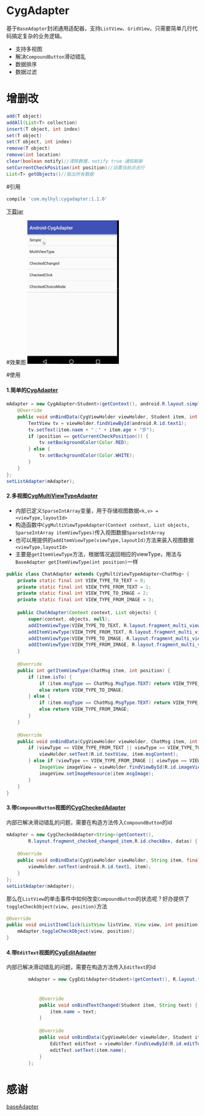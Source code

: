 # CygAdapter
基于`BaseAdapter`封闭通用适配器，支持`ListView`、`GridView`，只需要简单几行代码搞定复杂的业务逻辑。
- 支持多视图
- 解决`CompoundButton`滑动错乱
- 数据排序
- 数据过滤

# 增删改

```java
add(T object)
addAll(List<T> collection)
insert(T object, int index)
set(T object)
set(T object, int index)
remove(T object)
remove(int location)
clear(boolean notify)//清除数据，notify true 通知刷新
setCurrentCheckPosition(int position)//设置当前点击行
List<T> getObjects()//取出所有数据
```

#引用

```javascript
compile 'com.mylhyl:cygadapter:1.1.0'
```

[下载jar](preview)

#效果图
<img src="preview/gif.gif" width="240px"/>

#使用
#### 1.简单的[CygAdapter](cygadapter/src/main/java/com/mylhyl/cygadapter/CygAdapter.java)

```java
mAdapter = new CygAdapter<Student>(getContext(), android.R.layout.simple_list_item_1, datas) {
    @Override
    public void onBindData(CygViewHolder viewHolder, Student item, int position) {
        TextView tv = viewHolder.findViewById(android.R.id.text1);
        tv.setText(item.naem + "：" + item.age + "岁");
        if (position == getCurrentCheckPosition()) {
            tv.setBackgroundColor(Color.RED);
        } else {
            tv.setBackgroundColor(Color.WHITE);
        }
    }
};
setListAdapter(mAdapter);
```
#### 2.多视图[CygMultiViewTypeAdapter](cygadapter/src/main/java/com/mylhyl/cygadapter/CygMultiViewTypeAdapter.java)
 - 内部已定义`SparseIntArray`变量，用于存储视图数据`<k,v> = <viewType,layoutId>`
 - 构造函数中`CygMultiViewTypeAdapter(Context context, List objects, SparseIntArray itemViewTypes)`传入视图数据`SparseIntArray`
 - 也可以用提供的`addItemViewType(viewType,layoutId)`方法来装入视图数据`<viewType,layoutId>`
 - 主要是`getItemViewType`方法，根据情况返回相应的viewType，用法与`BaseAdapter getItemViewType(int position)`一样

```java
public class ChatAdapter extends CygMultiViewTypeAdapter<ChatMsg> {
    private static final int VIEW_TYPE_TO_TEXT = 0;
    private static final int VIEW_TYPE_FROM_TEXT = 1;
    private static final int VIEW_TYPE_TO_IMAGE = 2;
    private static final int VIEW_TYPE_FROM_IMAGE = 3;

    public ChatAdapter(Context context, List objects) {
        super(context, objects, null);
        addItemViewType(VIEW_TYPE_TO_TEXT, R.layout.fragment_multi_view_type_to_item_text);
        addItemViewType(VIEW_TYPE_FROM_TEXT, R.layout.fragment_multi_view_type_from_item_text);
        addItemViewType(VIEW_TYPE_TO_IMAGE, R.layout.fragment_multi_view_type_to_item_image);
        addItemViewType(VIEW_TYPE_FROM_IMAGE, R.layout.fragment_multi_view_type_from_item_image);
    }

    @Override
    public int getItemViewType(ChatMsg item, int position) {
        if (item.isTo) {
            if (item.msgType == ChatMsg.MsgType.TEXT) return VIEW_TYPE_TO_TEXT;
            else return VIEW_TYPE_TO_IMAGE;
        } else {
            if (item.msgType == ChatMsg.MsgType.TEXT) return VIEW_TYPE_FROM_TEXT;
            else return VIEW_TYPE_FROM_IMAGE;
        }
    }

    @Override
    public void onBindData(CygViewHolder viewHolder, ChatMsg item, int position, int viewType) {
        if (viewType == VIEW_TYPE_FROM_TEXT || viewType == VIEW_TYPE_TO_TEXT) {
            viewHolder.setText(R.id.textView, item.msgContent);
        } else if (viewType == VIEW_TYPE_FROM_IMAGE || viewType == VIEW_TYPE_TO_IMAGE) {
            ImageView imageView = viewHolder.findViewById(R.id.imageView1);
            imageView.setImageResource(item.msgImage);
        }
    }
}
```

#### 3.带`CompoundButton`视图的[CygCheckedAdapter](cygadapter/src/main/java/com/mylhyl/cygadapter/CygCheckedAdapter.java)
内部已解决滑动错乱的问题，需要在构造方法传入`CompoundButton`的id

```java
mAdapter = new CygCheckedAdapter<String>(getContext(),
        R.layout.fragment_checked_changed_item,R.id.checkBox, datas) {

    @Override
    public void onBindData(CygViewHolder viewHolder, String item, final int position) {
        viewHolder.setText(android.R.id.text1, item);
    }
};
setListAdapter(mAdapter);
```

那么在`ListView`的单击事件中如何改变`CompoundButton`的状态呢？好办提供了`toggleCheckObject(view, position)`方法

```java
@Override
public void onListItemClick(ListView listView, View view, int position, long id) {
    mAdapter.toggleCheckObject(view, position);
}
```

#### 4.带`EditText`视图的[CygEditAdapter](cygadapter/src/main/java/com/mylhyl/cygadapter/CygEditAdapter.java)
内部已解决滑动错乱的问题，需要在构造方法传入`EditText`的id

```java
        mAdapter = new CygEditAdapter<Student>(getContext(), R.layout.fragment_input_item, R.id.editText, datas) {


            @Override
            public void onBindTextChanged(Student item, String text) {
                item.name = text;
            }

            @Override
            public void onBindData(CygViewHolder viewHolder, Student item, int position) {
                EditText editText = viewHolder.findViewById(R.id.editText);
                editText.setText(item.name);
            }
        };
```

# 感谢
[baseAdapter](https://github.com/hongyangAndroid/baseAdapter)

